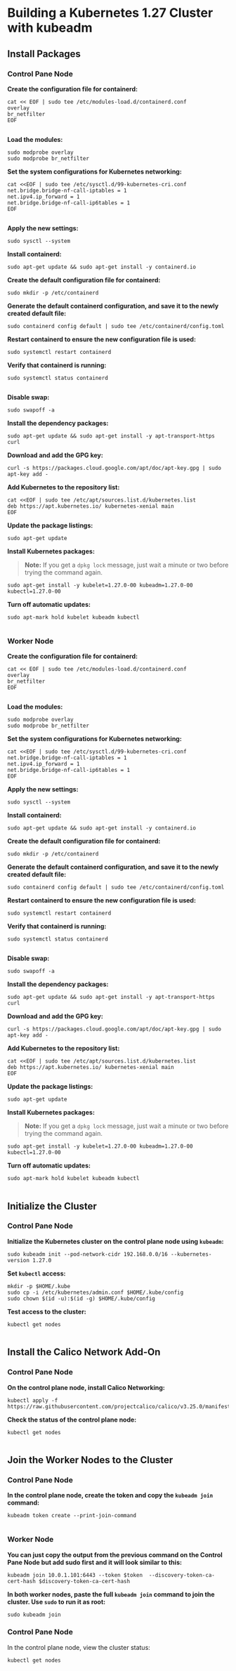 # Building a Kubernetes 1.27 Cluster with kubeadm

## Install Packages

### **Control Pane Node**

**Create the configuration file for containerd:**

```
cat << EOF | sudo tee /etc/modules-load.d/containerd.conf 
overlay 
br_netfilter 
EOF
```

<figure><img src="../../../.gitbook/assets/image.png" alt=""><figcaption></figcaption></figure>

**Load the modules:**

```
sudo modprobe overlay 
sudo modprobe br_netfilter
```

**Set the system configurations for Kubernetes networking:**

```
cat <<EOF | sudo tee /etc/sysctl.d/99-kubernetes-cri.conf 
net.bridge.bridge-nf-call-iptables = 1 
net.ipv4.ip_forward = 1 
net.bridge.bridge-nf-call-ip6tables = 1 
EOF
```

<figure><img src="../../../.gitbook/assets/image (6).png" alt=""><figcaption></figcaption></figure>

**Apply the new settings:**

```
sudo sysctl --system
```

**Install containerd:**

```
sudo apt-get update && sudo apt-get install -y containerd.io
```

**Create the default configuration file for containerd:**

```
sudo mkdir -p /etc/containerd
```

**Generate the default containerd configuration, and save it to the newly created default file:**

```
sudo containerd config default | sudo tee /etc/containerd/config.toml
```

**Restart containerd to ensure the new configuration file is used:**

```
sudo systemctl restart containerd
```

**Verify that containerd is running:**

```
sudo systemctl status containerd
```

<figure><img src="../../../.gitbook/assets/image (36).png" alt=""><figcaption></figcaption></figure>

**Disable swap:**

```
sudo swapoff -a
```

**Install the dependency packages:**

```
sudo apt-get update && sudo apt-get install -y apt-transport-https curl
```

**Download and add the GPG key:**

```
curl -s https://packages.cloud.google.com/apt/doc/apt-key.gpg | sudo apt-key add -
```

**Add Kubernetes to the repository list:**

```
cat <<EOF | sudo tee /etc/apt/sources.list.d/kubernetes.list 
deb https://apt.kubernetes.io/ kubernetes-xenial main 
EOF
```

**Update the package listings:**

```
sudo apt-get update
```

**Install Kubernetes packages:**

> **Note:** If you get a `dpkg lock` message, just wait a minute or two before trying the command again.

```
sudo apt-get install -y kubelet=1.27.0-00 kubeadm=1.27.0-00 kubectl=1.27.0-00
```

**Turn off automatic updates:**

```
sudo apt-mark hold kubelet kubeadm kubectl
```

<figure><img src="../../../.gitbook/assets/image (9).png" alt=""><figcaption></figcaption></figure>

### Worker Node

**Create the configuration file for containerd:**

```
cat << EOF | sudo tee /etc/modules-load.d/containerd.conf 
overlay 
br_netfilter 
EOF
```

<figure><img src="../../../.gitbook/assets/image.png" alt=""><figcaption></figcaption></figure>

**Load the modules:**

```
sudo modprobe overlay 
sudo modprobe br_netfilter
```

**Set the system configurations for Kubernetes networking:**

```
cat <<EOF | sudo tee /etc/sysctl.d/99-kubernetes-cri.conf
net.bridge.bridge-nf-call-iptables = 1
net.ipv4.ip_forward = 1
net.bridge.bridge-nf-call-ip6tables = 1
EOF
```

**Apply the new settings:**

```
sudo sysctl --system
```

**Install containerd:**

```
sudo apt-get update && sudo apt-get install -y containerd.io
```

**Create the default configuration file for containerd:**

```
sudo mkdir -p /etc/containerd
```

**Generate the default containerd configuration, and save it to the newly created default file:**

```
sudo containerd config default | sudo tee /etc/containerd/config.toml
```

**Restart containerd to ensure the new configuration file is used:**

```
sudo systemctl restart containerd
```

**Verify that containerd is running:**

```
sudo systemctl status containerd
```

<figure><img src="../../../.gitbook/assets/image (7).png" alt=""><figcaption></figcaption></figure>

**Disable swap:**

```
sudo swapoff -a
```

**Install the dependency packages:**

```
sudo apt-get update && sudo apt-get install -y apt-transport-https curl
```

**Download and add the GPG key:**

```
curl -s https://packages.cloud.google.com/apt/doc/apt-key.gpg | sudo apt-key add -
```

**Add Kubernetes to the repository list:**

```
cat <<EOF | sudo tee /etc/apt/sources.list.d/kubernetes.list 
deb https://apt.kubernetes.io/ kubernetes-xenial main 
EOF
```

**Update the package listings:**

```
sudo apt-get update
```

**Install Kubernetes packages:**

> **Note:** If you get a `dpkg lock` message, just wait a minute or two before trying the command again.

```
sudo apt-get install -y kubelet=1.27.0-00 kubeadm=1.27.0-00 kubectl=1.27.0-00
```

**Turn off automatic updates:**

```
sudo apt-mark hold kubelet kubeadm kubectl
```

<figure><img src="../../../.gitbook/assets/image (15).png" alt=""><figcaption></figcaption></figure>

## Initialize the Cluster

### **Control Pane Node**

**Initialize the Kubernetes cluster on the control plane node using `kubeadm`:**

```
sudo kubeadm init --pod-network-cidr 192.168.0.0/16 --kubernetes-version 1.27.0
```

**Set `kubectl` access:**

```
mkdir -p $HOME/.kube 
sudo cp -i /etc/kubernetes/admin.conf $HOME/.kube/config 
sudo chown $(id -u):$(id -g) $HOME/.kube/config
```

**Test access to the cluster:**

```
kubectl get nodes
```

<figure><img src="../../../.gitbook/assets/image (1).png" alt=""><figcaption></figcaption></figure>

## Install the Calico Network Add-On

### **Control Pane Node**

**On the control plane node, install Calico Networking:**

```
kubectl apply -f https://raw.githubusercontent.com/projectcalico/calico/v3.25.0/manifests/calico.yaml
```

**Check the status of the control plane node:**

```
kubectl get nodes
```

<figure><img src="../../../.gitbook/assets/image (17).png" alt=""><figcaption></figcaption></figure>

## Join the Worker Nodes to the Cluster

### **Control Pane Node**

**In the control plane node, create the token and copy the `kubeadm join` command:**

```
kubeadm token create --print-join-command
```

<figure><img src="../../../.gitbook/assets/image (24).png" alt=""><figcaption></figcaption></figure>

### Worker Node

**You can just copy the output from the previous command on the Control Pane Node but add sudo first and it will look similar to this:**

```
kubeadm join 10.0.1.101:6443 --token $token  --discovery-token-ca-cert-hash $discovery-token-ca-cert-hash
```

**In both worker nodes, paste the full `kubeadm join` command to join the cluster. Use `sudo` to run it as root:**

```
sudo kubeadm join
```

### **Control Pane Node**

In the control plane node, view the cluster status:

```
kubectl get nodes
```

<figure><img src="../../../.gitbook/assets/image (20).png" alt=""><figcaption></figcaption></figure>



